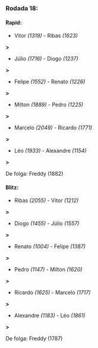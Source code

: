 ### Rodada 18:

#### Rapid:

* Vitor *(1319)*     -     Ribas *(1623)*

 **>** 
* Júlio *(1716)*     -     Diogo *(1237)*

 **>** 
* Felipe *(1552)*     -     Renato *(1226)*

 **>** 
* Milton *(1889)*     -     Pedro *(1225)*

 **>** 
* Marcelo *(2049)*     -     Ricardo *(1771)*

 **>** 
* Léo *(1933)*     -     Alexandre *(1154)*

 **>** 

De folga: Freddy (1882)

#### Blitz:

* Ribas *(2055)*     -     Vitor *(1212)*

 **>** 
* Diogo *(1455)*     -     Júlio *(1557)*

 **>** 
* Renato *(1004)*     -     Felipe *(1387)*

 **>** 
* Pedro *(1147)*     -     Milton *(1620)*

 **>** 
* Ricardo *(1625)*     -     Marcelo *(1717)*

 **>** 
* Alexandre *(1183)*     -     Léo *(1861)*

 **>** 

De folga: Freddy (1787)

